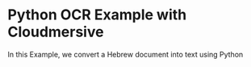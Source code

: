 # Python OCR Example with Cloudmersive

In this Example, we convert a Hebrew document into text using Python